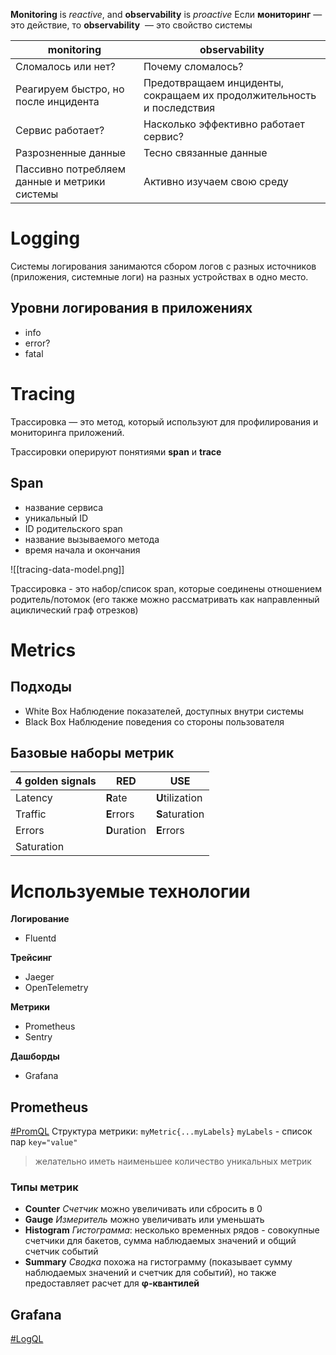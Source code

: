 **Monitoring** is *reactive*, and **observability** is *proactive*
Если **мониторинг** — это действие, то **observability**  — это свойство системы

| monitoring                                   | observability                                                         |
| -------------------------------------------- | --------------------------------------------------------------------- |
| Сломалось или нет?                           | Почему сломалось?                                                     |
| Реагируем быстро, но после инцидента         | Предотвращаем инциденты, сокращаем их продолжительность и последствия |
| Сервис работает?                             | Насколько эффективно работает сервис?                                 |
| Разрозненные данные                          | Тесно связанные данные                                                |
| Пассивно потребляем данные и метрики системы | Активно изучаем свою среду                                            | 


# Logging

Системы логирования занимаются сбором логов с разных источников (приложения, системные логи) на разных устройствах в одно место.

## Уровни логирования в приложениях
- info
- error?
- fatal


# Tracing
Трассировка — это метод, который используют для профилирования и мониторинга приложений.

Трассировки оперируют понятиями **span** и **trace**

## Span
- название сервиса
- уникальный ID
- ID родительского span
- название вызываемого метода
- время начала и окончания

![[tracing-data-model.png]]

Трассировка - это набор/список span, которые соединены отношением родитель/потомок (его также можно рассматривать как направленный ациклический граф отрезков)


# Metrics

## Подходы
- White Box
	Наблюдение показателей, доступных внутри системы
- Black Box
	Наблюдение поведения со стороны пользователя

## Базовые наборы метрик

4 golden signals | RED | USE
--- | --- | ---
Latency | **R**ate | **U**tilization
Traffic | **E**rrors | **S**aturation
Errors | **D**uration | **E**rrors
Saturation |


# Используемые технологии

**Логирование**
- Fluentd

**Трейсинг**
- Jaeger
- OpenTelemetry

**Метрики**
- Prometheus
- Sentry

**Дашборды**
- Grafana

## Prometheus

[#PromQL](https://prometheus.io/docs/prometheus/latest/querying/basics/)
Структура метрики: `myMetric{...myLabels}`
`myLabels` - список пар `key="value"`
> желательно иметь наименьшее количество уникальных метрик

### Типы метрик
- **Counter**
	*Счетчик* можно увеличивать или сбросить в 0
- **Gauge**
	*Измеритель* можно увеличивать или уменьшать
- **Histogram**
	*Гистограмма*: несколько временных рядов - совокупные счетчики для бакетов, сумма наблюдаемых значений и общий счетчик событий
- **Summary**
	*Сводка* похожа на гистограмму (показывает сумму наблюдаемых значений и счетчик для событий), но также предоставляет расчет для **φ-квантилей**

## Grafana
[#LogQL](https://grafana.com/docs/loki/latest/logql/)